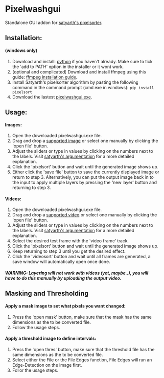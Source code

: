 # Pixelwashgui
Standalone GUI addon for [satyarth's pixelsorter](https://github.com/satyarth/pixelsort/).

## Installation:

#### (windows only)
1) Download and install: [python](https://www.python.org/ftp/python/3.11.4/python-3.11.4-amd64.exe) if you haven't already. Make sure to tick the 'add to PATH' option in the installer or it wont work.
2) (optional and complicated) Download and install ffmpeg using this guide: [ffmpeg installation guide](https://phoenixnap.com/kb/ffmpeg-windows).
3) Install Satyarth's pixelsorter algorithm by pasting the following command in the command prompt (cmd.exe in windows): `pip install pixelsort`
3) Download the lastest [pixelwashgui.exe](https://github.com/Delamox/pixelwashgui/releases).

## Usage:
#### Images:
1) Open the downloaded pixelwashgui.exe file.
2) Drag and drop a [supported image](https://github.com/Delamox/pixelwashgui/blob/master/imageextensions.md) or select one manually by clicking the 'open file' button.
3) Adjust the sliders or type in values by clicking on the numbers next to the labels. Visit [satyarth's argumentation](https://github.com/satyarth/pixelsort/#parameters) for a more detailed explanation.
4) Click the 'pixelsort' button and wait until the generated image shows up.
5) Either click the 'save file' button to save the currently displayed image or return to step 3. Alternatively, you can put the output image back in to the input to apply multiple layers by pressing the 'new layer' button and returning to step 3.
#### Videos:
1) Open the downloaded pixelwashgui.exe file.
2) Drag and drop a [supported video](https://github.com/Delamox/pixelwashgui/blob/master/videoextensions.md) or select one manually by clicking the 'open file' button.
3) Adjust the sliders or type in values by clicking on the numbers next to the labels. Visit [satyarth's argumentation](https://github.com/satyarth/pixelsort/#parameters) for a more detailed explanation.
4) Select the desired test frame with the 'video frame' track.
5) Click the 'pixelsort' button and wait until the generated image shows up.
6) Keep returning to step 3 until you get the desired effect.
7) Click the 'videosort' button and wait until all frames are generated, a save window will automatically open once done.
##### WARNING: Layering will not work with videos (yet, maybe..), you will have to do this manually by uploading the output video.

## Masking and Thresholding
#### Apply a mask image to set what pixels you want changed:
1) Press the 'open mask' button, make sure that the mask has the same dimensions as the to be converted file.
2) Follow the usage steps.
#### Apply a threshold image to define intervals:
1) Press the 'open thres' button, make sure that the threshold file has the same dimensions as the to be converted file.
2) Select either the File or the File Edges function, File Edges will run an Edge-Detection on the image first.
3) Follor the usage steps.
